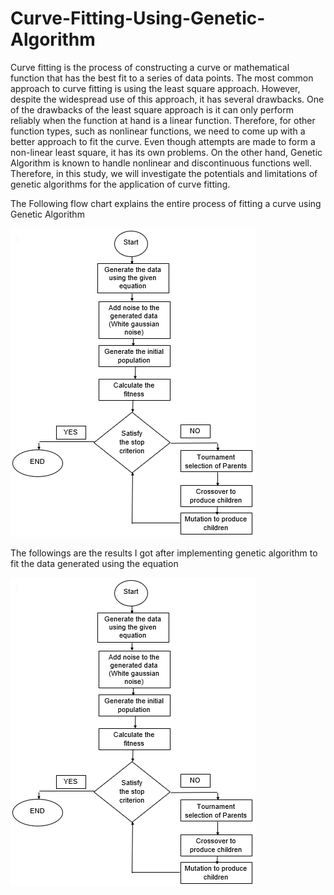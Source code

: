 # Curve-Fitting-Using-Genetic-Algorithm

Curve fitting is the process of constructing a curve or mathematical function that has the best fit to a series
of data points. The most common approach to curve fitting is using the least square approach. However,
despite the widespread use of this approach, it has several drawbacks. One of the drawbacks of the least
square approach is it can only perform reliably when the function at hand is a linear function. Therefore,
for other function types, such as nonlinear functions, we need to come up with a better approach to fit
the curve. Even though attempts are made to form a non-linear least square, it has its own problems. On
the other hand, Genetic Algorithm is known to handle nonlinear and discontinuous functions well.
Therefore, in this study, we will investigate the potentials and limitations of genetic algorithms for the
application of curve fitting.

The Following flow chart explains the entire process of fitting a curve using Genetic Algorithm

![](GA%20Curve%20Fitting/flow_chart.png)

The followings are the results I got after implementing genetic algorithm to fit the data generated using the equation 

![](GA%20Curve%20Fitting/flow_chart.png)
